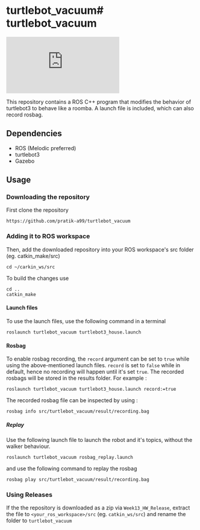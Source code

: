# turtlebot_vacuum# turtlebot_vacuum
[![GitHub license](https://badgen.net/github/license/Naereen/Strapdown.js)](LICENSE.md)

This repository contains a ROS C++ program that modifies the behavior of turtlebot3 to behave like a roomba. A launch file is included, which can also record rosbag.

## Dependencies
* ROS (Melodic preferred)
* turtlebot3
* Gazebo

## Usage

### Downloading the repository

First clone the repository
```
https://github.com/pratik-a99/turtlebot_vacuum 
```

### Adding it to ROS workspace
Then, add the downloaded repository into your ROS workspace's src folder (eg. catkin_make/src)
```
cd ~/carkin_ws/src
```
To build the changes use
```
cd ..
catkin_make
```

#### Launch files

To use the launch files, use the following command in a terminal
```
roslaunch turtlebot_vacuum turtlebot3_house.launch 
```
#### Rosbag
To enable rosbag recording, the `record` argument can be set to `true` while using the above-mentioned launch files. `record` is set to `false` while in default, hence no recording will happen until it's set `true`. The recorded rosbags will be stored in the results folder. For example : 
```
roslaunch turtlebot_vacuum turtlebot3_house.launch record:=true
```


The recorded rosbag file can be inspected by using : 
```
rosbag info src/turtlebot_vacuum/result/recording.bag 
```

##### Replay
Use the following launch file to launch the robot and it's topics, without the walker behaviour.
```
roslaunch turtlebot_vacuum rosbag_replay.launch
```
and use the following command to replay the rosbag
```
rosbag play src/turtlebot_vacuum/result/recording.bag 
```

### Using Releases
If the the repository is downloaded as a zip via `Week13_HW_Release`, extract the file to `<your_ros_workspace>/src` (eg. `catkin_ws/src`) and rename the folder to `turtlebot_vacuum`

